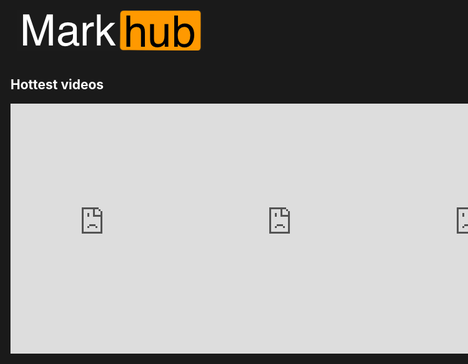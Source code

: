 <style>
    h1 { display :none !important }
    div.container-lg.markdown-body {
        padding: 0 !important;
        margin: 0 !important;
    }
    html, body {
        background: #1a1a1a !important
    }
    .markhub__header {
        padding: 10px;
    }

    .sub-title {
        color: white;
    }

    .markhub__vids {
        display: flex;
    }
</style>
<div class="markhub">
    <div class="markhub__header">
        <img src="markhub.png" />
    </div>
    <div>
        <h2 class="sub-title">Hottest videos</h2>
    </div>
    <div class="markhub__vids">
        <iframe
            src="https://clips.twitch.tv/embed?clip=PleasantAthleticJackalSMOrc&autoplay=false"
            height="400"
            width="400"
            preload="none"
            frameborder="false"
            scrolling="false"
            allowfullscreen="true">
        </iframe>
        <iframe
            src="https://clips.twitch.tv/embed?clip=SmallStylishDurianPMSTwin&autoplay=false"
            height="400"
            width="400"
            preload="none"
            frameborder="false"
            scrolling="false"
            allowfullscreen="true">
        </iframe>
        <iframe
            src="https://clips.twitch.tv/embed?clip=CuteHungryBanana4Head&autoplay=false"
            height="400"
            width="400"
            preload="none"
            frameborder="false"
            scrolling="false"
            allowfullscreen="true">
        </iframe>
        <iframe
            src="https://clips.twitch.tv/embed?clip=StormyGrotesqueStarNerfRedBlaster&autoplay=false"
            height="400"
            width="400"
            preload="none"
            frameborder="false"
            scrolling="false"
            allowfullscreen="true">
        </iframe>
        <iframe
            src="https://clips.twitch.tv/embed?clip=SwissLitigiousBaconDatBoi&autoplay=false"
            height="400"
            width="400"
            preload="none"
            frameborder="false"
            scrolling="false"
            allowfullscreen="true">
        </iframe>
    </div>
</div>
<script>

</script>
